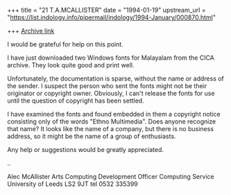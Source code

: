 +++
title = "21 T.A.MCALLISTER"
date = "1994-01-19"
upstream_url = "https://list.indology.info/pipermail/indology/1994-January/000870.html"

+++
[Archive link](https://list.indology.info/pipermail/indology/1994-January/000870.html)

I would be grateful for help on this point.

I have just downloaded two Windows fonts for Malayalam from the 
CICA archive. They look quite good and print well.

Unfortunately, the documentation is sparse, without the name or address 
of the sender. I suspect the person who sent the fonts might not be their 
originator or copyright owner. Obviously, I can't release the fonts for use 
until the question of copyright has been settled.

I have examined the fonts and found embedded in them a copyright 
notice consisting only of the words "Ethno Multimedia". Does anyone 
recognize that name? It looks like the name of a company, but there is no 
business address, so it might be the name of a group of enthusiasts.

Any help or suggestions would be greatly appreciated.

..

Alec McAllister
Arts Computing Development Officer
Computing Service
University of Leeds
LS2 9JT
tel 0532 335399





